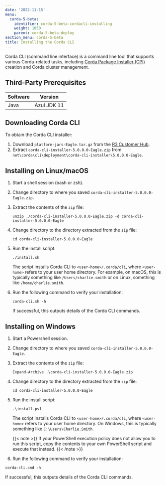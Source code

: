 ```yaml
---
date: '2022-11-15'
menu:
  corda-5-beta:
    identifier: corda-5-beta-cordacli-installing
    weight: 1050
    parent: corda-5-beta-deploy
section_menu: corda-5-beta
title: Installing the Corda CLI
---
```

Corda CLI (command line interface) is a command line tool that supports various Corda-related tasks, including [Corda Package Installer (CPI)](../introduction/key-concepts.html#corda-package-installer-cpi) creation and Corda cluster management.

## Third-Party Prerequisites

Software | Version
---------|------------
Java     | Azul JDK 11

## Downloading Corda CLI

To obtain the Corda CLI installer:
1. Download `platform-jars-Eagle.tar.gz` from the [R3 Customer Hub](https://r3.force.com/).
2. Extract `corda-cli-installer-5.0.0.0-Eagle.zip` from `net\corda\cli\deployment\corda-cli-installer\5.0.0.0-Eagle`.

## Installing on Linux/macOS

1. Start a shell session (bash or zsh).
2. Change directory to where you saved `corda-cli-installer-5.0.0.0-Eagle.zip`.
3. Extract the contents of the `zip` file:
   ```shell
   unzip ./corda-cli-installer-5.0.0.0-Eagle.zip -d corda-cli-installer-5.0.0.0-Eagle
   ```
4. Change directory to the directory extracted from the `zip` file:
   ```shell
   cd corda-cli-installer-5.0.0.0-Eagle
   ```
5. Run the install script:
   ```shell
   ./install.sh
   ```
   The script installs Corda CLI to `<user-home>/.corda/cli`, where `<user-home>` refers to your user home directory. For example, on macOS, this is typically something like `/Users/charlie.smith` or on Linux, something like `/home/charlie.smith`.

6. Run the following command to verify your installation:
   ```shell
   corda-cli.sh -h
   ```
   If successful, this outputs details of the Corda CLI commands.

## Installing on Windows

1. Start a Powershell session.
2. Change directory to where you saved `corda-cli-installer-5.0.0.0-Eagle`.
3. Extract the contents of the `zip` file:
   ```shell
   Expand-Archive .\corda-cli-installer-5.0.0.0-Eagle.zip
   ```
4. Change directory to the directory extracted from the `zip` file:
   ```shell
   cd corda-cli-installer-5.0.0.0-Eagle
   ```
5. Run the install script:
   ```shell
   .\install.ps1
   ```
   The script installs Corda CLI to `<user-home>/.corda/cli`, where `<user-home>` refers to your user home directory. On Windows, this is typically something like `C:\Users\Charlie.Smith`.

   {{< note >}}
   If your PowerShell execution policy does not allow you to run this script, copy the contents to your own PowerShell script and execute that instead.
   {{< /note >}}

6. Run the following command to verify your installation:
  ```shell
  corda-cli.cmd -h
  ```
  If successful, this outputs details of the Corda CLI commands.   
